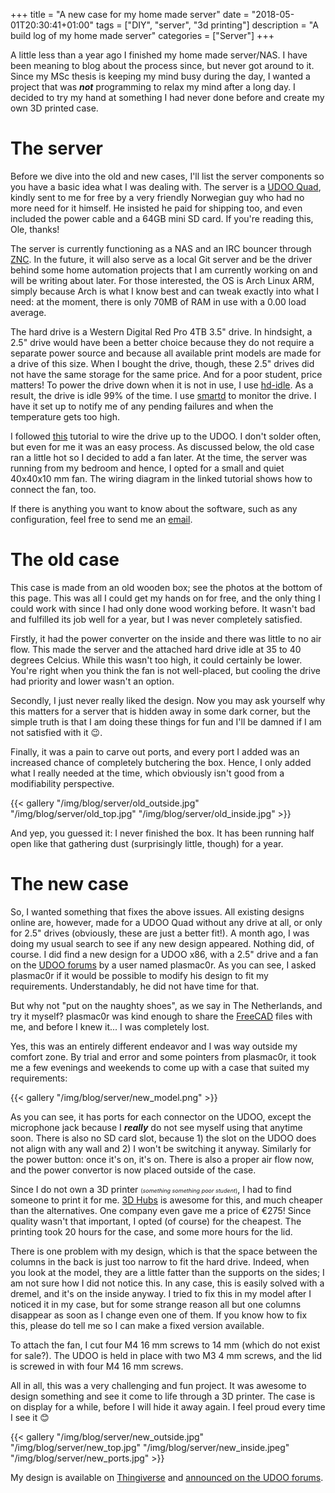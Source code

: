 +++
title = "A new case for my home made server"
date = "2018-05-01T20:30:41+01:00"
tags = ["DIY", "server", "3d printing"]
description = "A build log of my home made server"
categories = ["Server"]
+++

A little less than a year ago I finished my home made server/NAS. I
have been meaning to blog about the process since, but never got
around to it. Since my MSc thesis is keeping my mind busy during the
day, I wanted a project that was ***not*** programming to relax my
mind after a long day. I decided to try my hand at something I had
never done before and create my own 3D printed case.

# The server

Before we dive into the old and new cases, I'll list the server
components so you have a basic idea what I was dealing with. The
server is a [UDOO
Quad](https://shop.udoo.org/eu/quad-dual/udoo-quad.html), kindly sent
to me for free by a very friendly Norwegian guy who had no more need
for it himself. He insisted he paid for shipping too, and even
included the power cable and a 64GB mini SD card. If you're reading
this, Ole, thanks!

The server is currently functioning as a NAS and an IRC bouncer
through [ZNC](https://wiki.znc.in/ZNC). In the future, it will also
serve as a local Git server and be the driver behind some home
automation projects that I am currently working on and will be writing
about later. For those interested, the OS is Arch Linux ARM, simply
because Arch is what I know best and can tweak exactly into what I
need: at the moment, there is only 70MB of RAM in use with a 0.00 load
average.

The hard drive is a Western Digital Red Pro 4TB 3.5" drive. In
hindsight, a 2.5" drive would have been a better choice because they
do not require a separate power source and because all available print
models are made for a drive of this size. When I bought the drive,
though, these 2.5" drives did not have the same storage for the same
price. And for a poor student, price matters! To power the drive down
when it is not in use, I use
[hd-idle](http://hd-idle.sourceforge.net). As a result, the drive is
idle 99% of the time. I use [smartd](https://www.smartmontools.org) to
monitor the drive. I have it set up to notify me of any pending
failures and when the temperature gets too high.

I followed
[this](https://www.udoo.org/tutorial/diy-nas-with-openmediavault-and-udoo-pt-1-hardware/)
tutorial to wire the drive up to the UDOO. I don't solder often, but
even for me it was an easy process. As discussed below, the old case
ran a little hot so I decided to add a fan later. At the time, the
server was running from my bedroom and hence, I opted for a small and
quiet 40x40x10 mm fan. The wiring diagram in the linked tutorial shows
how to connect the fan, too.

If there is anything you want to know about the software, such as any
configuration, feel free to send me an [email](mailto:hjdskes@gmail.com).

# The old case

This case is made from an old wooden box; see the photos at the bottom
of this page. This was all I could get my hands on for free, and the
only thing I could work with since I had only done wood working
before. It wasn't bad and fulfilled its job well for a year, but I was
never completely satisfied.

Firstly, it had the power converter on the inside and there was little
to no air flow. This made the server and the attached hard drive idle
at 35 to 40 degrees Celcius. While this wasn't too high, it could
certainly be lower. You're right when you think the fan is not
well-placed, but cooling the drive had priority and lower wasn't an
option.

Secondly, I just never really liked the design.  Now you may ask
yourself why this matters for a server that is hidden away in some
dark corner, but the simple truth is that I am doing these things for
fun and I'll be damned if I am not satisfied with it 😉.

Finally, it was a pain to carve out ports, and every port I added was
an increased chance of completely butchering the box. Hence, I only
added what I really needed at the time, which obviously isn't good
from a modifiability perspective.

{{< gallery "/img/blog/server/old_outside.jpg"
            "/img/blog/server/old_top.jpg"
			"/img/blog/server/old_inside.jpg" >}}

And yep, you guessed it: I never finished the box. It has been running
half open like that gathering dust (surprisingly little, though) for a
year.

# The new case

So, I wanted something that fixes the above issues. All existing
designs online are, however, made for a UDOO Quad without any drive at
all, or only for 2.5" drives (obviously, these are just a better
fit!). A month ago, I was doing my usual search to see if any new
design appeared. Nothing did, of course. I did find a new design for a
UDOO x86, with a 2.5" drive and a fan on the [UDOO
forums](https://www.udoo.org/forum/threads/udoo-x86-case-with-sata-ssd-hdd-compartment-and-fan.11389/)
by a user named plasmac0r. As you can see, I asked plasmac0r if it
would be possible to modify his design to fit my
requirements. Understandably, he did not have time for that.

But why not "put on the naughty shoes", as we say in The Netherlands,
and try it myself? plasmac0r was kind enough to share the
[FreeCAD](https://www.freecadweb.org) files with me, and before I knew
it... I was completely lost.

Yes, this was an entirely different endeavor and I was way outside my
comfort zone. By trial and error and some pointers from plasmac0r, it
took me a few evenings and weekends to come up with a case that suited
my requirements:

{{< gallery "/img/blog/server/new_model.png" >}}

As you can see, it has ports for each connector on the UDOO, except
the microphone jack because I ***really*** do not see myself using
that anytime soon. There is also no SD card slot, because 1) the slot
on the UDOO does not align with any wall and 2) I won't be switching
it anyway. Similarly for the power button: once it's on, it's
on. There is also a proper air flow now, and the power convertor is
now placed outside of the case.

Since I do not own a 3D printer <span
style="font-size:xx-small">(*something something poor
student*)</span>, I had to find someone to print it for me. [3D
Hubs](https://www.3dhubs.com) is awesome for this, and much cheaper
than the alternatives. One company even gave me a price of €275! Since
quality wasn't that important, I opted (of course) for the
cheapest. The printing took 20 hours for the case, and some more hours
for the lid.

There is one problem with my design, which is that the space between
the columns in the back is just too narrow to fit the hard
drive. Indeed, when you look at the model, they are a little fatter
than the supports on the sides; I am not sure how I did not notice
this. In any case, this is easily solved with a dremel, and it's on
the inside anyway. I tried to fix this in my model after I noticed it
in my case, but for some strange reason all but one columns disappear
as soon as I change even one of them. If you know how to fix this,
please do tell me so I can make a fixed version available.

To attach the fan, I cut four M4 16 mm screws to 14 mm (which
do not exist for sale?). The UDOO is held in place with two M3 4 mm
screws, and the lid is screwed in with four M4 16 mm screws.

All in all, this was a very challenging and fun project. It was
awesome to design something and see it come to life through a 3D
printer. The case is on display for a while, before I will hide it
away again. I feel proud every time I see it 😊

{{< gallery "/img/blog/server/new_outside.jpg"
            "/img/blog/server/new_top.jpg"
            "/img/blog/server/new_inside.jpeg"
            "/img/blog/server/new_ports.jpg" >}}

My design is available on
[Thingiverse](https://www.thingiverse.com/thing:2886653) and
[announced on the UDOO
forums](https://www.udoo.org/forum/threads/udoo-quad-case-with-3-5-hdd-compartment-and-fan.14005/).

